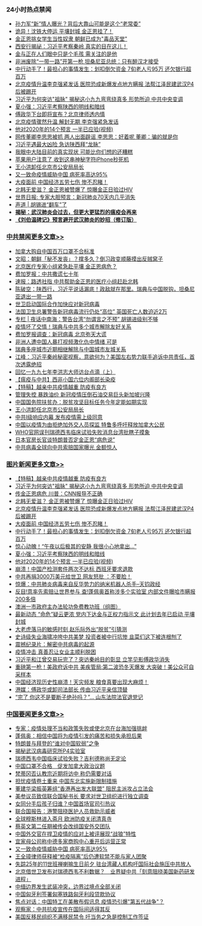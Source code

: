 <div class="catlist">
<h3>24小时热点禁闻</h3>
<ul>
<li><a href="https://github.com/fqnews/bnews/blob/master/cnnews/20200424/1318458.md">孙力军“新”情人曝光？背后大靠山可能是这个“老常委”</a></li>
<li><a href="https://github.com/fqnews/bnews/blob/master/worldnews/20200424/1318505.md">诡异！沈铁大停运 平壤封城 金正恩挂了！</a></li>
<li><a href="https://github.com/fqnews/bnews/blob/master/worldnews/20200424/1318392.md">金正恩挑女学生当性奴隶 朝鲜已成为&quot;毒品天堂&quot;</a></li>
<li><a href="https://github.com/fqnews/bnews/blob/master/cbnews/20200424/1318426.md">西安行揭祕：习近平考察秦岭 真实的目在这儿！</a></li>
<li><a href="https://github.com/fqnews/bnews/blob/master/cbnews/20200424/1318550.md">金与正在人们眼中只是个毛孩 需关注的是他</a></li>
<li><a href="https://github.com/fqnews/bnews/blob/master/cbnews/20200424/1318522.md">非洲废除“一带一路”开第一枪 坦桑尼亚总统：只有醉汉才接受</a></li>
<li><a href="https://github.com/fqnews/bnews/blob/master/topimagenews/20200424/1318549.md">中行动手了！最担心的事情发生：划扣倒欠资金 7旬老人亏95万 还欠银行超百万</a></li>
<li><a href="https://github.com/fqnews/bnews/blob/master/topimagenews/20200424/1318615.md">北京疫情升温李克强紧发话 医院恐成新爆发点地方瞒报 法帮江泽民建武汉P4后被踢开</a></li>
<li><a href="https://github.com/fqnews/bnews/blob/master/topimagenews/20200424/1318647.md">习近平为何突访&quot;祖脉&quot; 揭秘这小九九弯弯绕真多 形势所迫 中共中央变调</a></li>
<li><a href="https://github.com/fqnews/bnews/blob/master/topimagenews/20200424/1318515.md">夏小强：习近平考察陕西的明线和暗线</a></li>
<li><a href="https://github.com/fqnews/bnews/blob/master/cbnews/20200424/1318471.md">傅政华下台即将宣布？北京律师透内情</a></li>
<li><a href="https://github.com/fqnews/bnews/blob/master/cbnews/20200424/1318504.md">北京疫情骤然升温 解封无期 李克强紧急发话</a></li>
<li><a href="https://github.com/fqnews/bnews/blob/master/topimagenews/20200424/1318446.md">他对2020年的14个预言 一半已应验(视频)</a></li>
<li><a href="https://github.com/fqnews/bnews/blob/master/yule/20200424/1318676.md">网传董卿李思思被抓 两人出面辟谣 李思思：好着呢 董卿：骗的就是你</a></li>
<li><a href="https://github.com/fqnews/bnews/blob/master/cbnews/20200424/1318477.md">习近平遇最大凶险 急访陕西拜“龙脉”</a></li>
<li><a href="https://github.com/fqnews/bnews/blob/master/cnnews/20200424/1318450.md">我眼中大陆目前的真实现状 可能比你们想的还糟糕</a></li>
<li><a href="https://github.com/fqnews/bnews/blob/master/cnnews/20200424/1318553.md">苹果用户注意了 收到这串神秘字符iPhone秒死机</a></li>
<li><a href="https://github.com/fqnews/bnews/blob/master/cbnews/20200424/1318706.md">王小洪卸任北京市公安局局长</a></li>
<li><a href="https://github.com/fqnews/bnews/blob/master/headline/20200424/1318644.md">又一致命疫情威胁中国 病死率高达95%</a></li>
<li><a href="https://github.com/fqnews/bnews/blob/master/topimagenews/20200424/1318560.md">大疫面前 中国经济五劳七伤 惨不忍睹！</a></li>
<li><a href="https://github.com/fqnews/bnews/blob/master/topimagenews/20200424/1318621.md">北韩无爱滋？ 金正恩被赞爆了 惊曝金正日验过HIV</a></li>
<li><a href="https://github.com/fqnews/bnews/blob/master/baitai/20200425/1318784.md">世界日报: 专家大胆预言：新冠肺炎70天内几乎消失</a></li>
<li><a href="https://github.com/fqnews/bnews/blob/master/baitai/20200424/1318529.md">声道 &#124; 胡锡进“翻车”了</a></li>
<li><b><a href="https://github.com/fqnews/bnews/blob/master/comments/20200211/1275071.md" target="_blank">揭秘：武汉肺炎会过去，但更大更猛烈的瘟疫会再来</a></b></li>
<li><b><a href="https://github.com/fqnews/bnews/blob/master/comments/20200207/1272816.md" target="_blank">《刘伯温碑记》预言避开武汉肺炎的妙招（修订版）</a></b></li>
</ul>
</div>

<div class="catlist">
<h3><a href="https://github.com/fqnews/bnews/blob/master/cbnews/" target="_blank">中共禁闻</a><span><a href="https://github.com/fqnews/bnews/blob/master/cbnews/" target="_blank" rel="nofollow">更多文章>></a></span></h3>
<ul>
<li><a href="https://github.com/fqnews/bnews/blob/master/cbnews/20200425/1318944.md" target="_blank">加拿大购自中国百万口罩不合标准</a></li>
<li><a href="https://github.com/fqnews/bnews/blob/master/cbnews/20200425/1318937.md" target="_blank">文昭：朝鲜「秘不发丧」？撑多久？倒习政变顺藤摸出反贼窝子</a></li>
<li><a href="https://github.com/fqnews/bnews/blob/master/cbnews/20200425/1318935.md" target="_blank">北京医疗专家小组紧急赴平壤  金正恩病危？</a></li>
<li><a href="https://github.com/fqnews/bnews/blob/master/cbnews/20200425/1318919.md" target="_blank">费加罗报：中共撒谎七十年</a></li>
<li><a href="https://github.com/fqnews/bnews/blob/master/cbnews/20200425/1318917.md" target="_blank">速报：路透社指 中共帮助金正恩的医疗小组赶赴北韩</a></li>
<li><a href="https://github.com/fqnews/bnews/blob/master/cbnews/20200425/1318901.md" target="_blank">陈破空：陕西行，习近平说话漏底！政敌就在那里。瑞典与中国脱钩，坦桑尼亚退出一带一路</a></li>
<li><a href="https://github.com/fqnews/bnews/blob/master/cbnews/20200425/1318899.md" target="_blank">世卫启动国际合作加快应对新冠病毒</a></li>
<li><a href="https://github.com/fqnews/bnews/blob/master/cbnews/20200425/1318879.md" target="_blank">法国卫生总署警告新冠病毒流行仍处“高位” 英国死亡人数迫近2万</a></li>
<li><a href="https://github.com/fqnews/bnews/blob/master/cbnews/20200425/1318855.md" target="_blank">专栏 | 夜话中南海：警告台湾“勿谓言之不预”   胡锡进级别不够</a></li>
<li><a href="https://github.com/fqnews/bnews/blob/master/cbnews/20200425/1318851.md" target="_blank">疫情坏了交情！瑞典与中共多个城市解除友好关系</a></li>
<li><a href="https://github.com/fqnews/bnews/blob/master/cbnews/20200425/1318824.md" target="_blank">费加罗报调查：新冠病毒 北京弥天大谎</a></li>
<li><a href="https://github.com/fqnews/bnews/blob/master/cbnews/20200425/1318778.md" target="_blank">非洲人遭中国人暴打视频激化仇中情绪 可是</a></li>
<li><a href="https://github.com/fqnews/bnews/blob/master/cbnews/20200425/1318750.md" target="_blank">瑞典多座城市近期相继解除与中国城市友城关系</a></li>
<li><a href="https://github.com/fqnews/bnews/blob/master/cbnews/20200424/1318749.md" target="_blank">江峰：习近平秦岭秘密视察，意欲何为？美国左右势力联手追诉中共责任，首次透露绝招</a></li>
<li><a href="https://github.com/fqnews/bnews/blob/master/cbnews/20200424/1318557.md" target="_blank">回忆一九九七年李洪志大师访台点滴（上）</a></li>
<li><a href="https://github.com/fqnews/bnews/blob/master/cbnews/20200424/1318688.md" target="_blank">【瘟疫与中共】西非小国六位内阁部长染疫</a></li>
<li><a href="https://github.com/fqnews/bnews/blob/master/comments/20200424/1318689.md" target="_blank">【特稿】越亲中共疫情越重 防疫有良方</a></li>
<li><a href="https://github.com/fqnews/bnews/blob/master/cbnews/20200424/1318720.md" target="_blank">管理失控 暴跌油价 新冠疫情压倒石油交易巨头新加坡兴隆</a></li>
<li><a href="https://github.com/fqnews/bnews/blob/master/cbnews/20200424/1318719.md" target="_blank">中国国务院扶贫办：脱贫攻坚目标任务今年定能如期实现</a></li>
<li><a href="https://github.com/fqnews/bnews/blob/master/cbnews/20200424/1318706.md" target="_blank">王小洪卸任北京市公安局局长</a></li>
<li><a href="https://github.com/fqnews/bnews/blob/master/cbnews/20200424/1318701.md" target="_blank">中共Ⅰ级响应内幕 发布疫情需上级同意</a></li>
<li><a href="https://github.com/fqnews/bnews/blob/master/cbnews/20200424/1318690.md" target="_blank">中国以疫情为由拒绝加外交人员探监 特鲁多呼吁释放加拿大公民</a></li>
<li><a href="https://github.com/fqnews/bnews/blob/master/cbnews/20200424/1318626.md" target="_blank">WHO官网误刊瑞德西韦临床试验失败消息台湾批瞎子摸象</a></li>
<li><a href="https://github.com/fqnews/bnews/blob/master/cbnews/20200424/1318620.md" target="_blank">日本官房长官谈特朗普否定金正恩“病危说”</a></li>
<li><a href="https://github.com/fqnews/bnews/blob/master/cbnews/20200424/1318611.md" target="_blank">中共病毒全球向中共索赔国家曝光 金额惊人</a></li>

</ul>
</div>
<div class="catlist">
<h3><a href="https://github.com/fqnews/bnews/blob/master/topimagenews/" target="_blank">图片新闻</a><span><a href="https://github.com/fqnews/bnews/blob/master/topimagenews/" target="_blank" rel="nofollow">更多文章>></a></span></h3>
<ul>
<li><a href="https://github.com/fqnews/bnews/blob/master/comments/20200424/1318689.md" target="_blank">【特稿】越亲中共疫情越重 防疫有良方</a></li>
<li><a href="https://github.com/fqnews/bnews/blob/master/topimagenews/20200424/1318647.md" target="_blank">习近平为何突访&quot;祖脉&quot; 揭秘这小九九弯弯绕真多 形势所迫 中共中央变调</a></li>
<li><a href="https://github.com/fqnews/bnews/blob/master/topimagenews/20200424/1318627.md" target="_blank">传金正恩病危 川普：CNN报导不正确</a></li>
<li><a href="https://github.com/fqnews/bnews/blob/master/topimagenews/20200424/1318621.md" target="_blank">北韩无爱滋？ 金正恩被赞爆了 惊曝金正日验过HIV</a></li>
<li><a href="https://github.com/fqnews/bnews/blob/master/topimagenews/20200424/1318615.md" target="_blank">北京疫情升温李克强紧发话 医院恐成新爆发点地方瞒报 法帮江泽民建武汉P4后被踢开</a></li>
<li><a href="https://github.com/fqnews/bnews/blob/master/topimagenews/20200424/1318560.md" target="_blank">大疫面前 中国经济五劳七伤 惨不忍睹！</a></li>
<li><a href="https://github.com/fqnews/bnews/blob/master/topimagenews/20200424/1318549.md" target="_blank">中行动手了！最担心的事情发生：划扣倒欠资金 7旬老人亏95万 还欠银行超百万</a></li>
<li><a href="https://github.com/fqnews/bnews/blob/master/topimagenews/20200424/1318548.md" target="_blank">惊心动魄！“午夜以后极其的安静 我很小心地拿出…”</a></li>
<li><a href="https://github.com/fqnews/bnews/blob/master/topimagenews/20200424/1318515.md" target="_blank">夏小强：习近平考察陕西的明线和暗线</a></li>
<li><a href="https://github.com/fqnews/bnews/blob/master/topimagenews/20200424/1318446.md" target="_blank">他对2020年的14个预言 一半已应验(视频)</a></li>
<li><a href="https://github.com/fqnews/bnews/blob/master/topimagenews/20200424/1318425.md" target="_blank">崩溃！中国产检测套件两次不达标 西班牙要求退款</a></li>
<li><a href="https://github.com/fqnews/bnews/blob/master/topimagenews/20200424/1318340.md" target="_blank">中共再捐3000万美元给世卫 网友怒批 ：不要脸！</a></li>
<li><a href="https://github.com/fqnews/bnews/blob/master/comments/20200423/1317726.md" target="_blank">惊爆：中共肺炎病毒来自反华势力的纳米机器人杀手&#8211;天钧政经</a></li>
<li><a href="https://github.com/fqnews/bnews/blob/master/topimagenews/20200423/1318096.md" target="_blank">反目!意率先索赔让世界参与 查!蓬佩奥首称涉多个实验室 内部文件曝哈市瞒报200多倍</a></li>
<li><a href="https://github.com/fqnews/bnews/blob/master/comments/20200423/1317910.md" target="_blank">澳洲一市政府主办法轮功免费教功班（组图）</a></li>
<li><a href="https://github.com/fqnews/bnews/blob/master/topimagenews/20200423/1318017.md" target="_blank">最新动态 “命危”疑云更浓 党内下达金与正权力指示文 此计划去年已启动 平壤封城</a></li>
<li><a href="https://github.com/fqnews/bnews/blob/master/topimagenews/20200423/1317960.md" target="_blank">大老虎落马的敏感时刻 赵乐际外出“脱贫”引猜测</a></li>
<li><a href="https://github.com/fqnews/bnews/blob/master/topimagenews/20200423/1317933.md" target="_blank">史诗级失业海啸冲垮中共美梦 投资者被中行坑惨 韭菜们这下被连根刨了</a></li>
<li><a href="https://github.com/fqnews/bnews/blob/master/comments/20200423/1310987.md" target="_blank">震撼纪录片：解密中共病毒的起源</a></li>
<li><a href="https://github.com/fqnews/bnews/blob/master/comments/20200422/1317445.md" target="_blank">疫情冲击 真善忍让女业主顺利脱困</a></li>
<li><a href="https://github.com/fqnews/bnews/blob/master/topimagenews/20200422/1317402.md" target="_blank">习近平和江曾交易玩完了？突访秦岭目的彰显 立竿见影傅政华消失</a></li>
<li><a href="https://github.com/fqnews/bnews/blob/master/topimagenews/20200422/1317371.md" target="_blank">重磅第一枪！美政府诉中共 美疾管局:第二波恐冬天爆发 大突破！美公众可自采样本</a></li>
<li><a href="https://github.com/fqnews/bnews/blob/master/topimagenews/20200422/1317262.md" target="_blank">中国经济现历史性崩溃！天灾频发 粮食真要出现大麻烦！</a></li>
<li><a href="https://github.com/fqnews/bnews/blob/master/topimagenews/20200422/1317242.md" target="_blank">港媒：傅政华或卸司法部长 传由习近平亲信顶替</a></li>
<li><a href="https://github.com/fqnews/bnews/blob/master/topimagenews/20200422/1317203.md" target="_blank">“完了 你这不是要断子绝孙吗？”… 山东法院法官退党记</a></li>

</ul>
</div>
<div class="catlist">
<h3><a href="https://github.com/fqnews/bnews/blob/master/headline/" target="_blank">中国要闻</a><span><a href="https://github.com/fqnews/bnews/blob/master/headline/" target="_blank" rel="nofollow">更多文章>></a></span></h3>
<ul>
<li><a href="https://github.com/fqnews/bnews/blob/master/headline/20200425/1318959.md" target="_blank">专家：疫情处理不当和政策失败或使北京在台海加强挑衅</a></li>
<li><a href="https://github.com/fqnews/bnews/blob/master/headline/20200425/1318896.md" target="_blank">蓬佩奥：相信中国将为疫情引发的痛苦和损失承担后果</a></li>
<li><a href="https://github.com/fqnews/bnews/blob/master/headline/20200425/1318859.md" target="_blank">特朗普与拜登的“谁对中国软弱”之争</a></li>
<li><a href="https://github.com/fqnews/bnews/blob/master/headline/20200425/1318838.md" target="_blank">揭秘武汉病毒研究所P4实验室</a></li>
<li><a href="https://github.com/fqnews/bnews/blob/master/headline/20200425/1318837.md" target="_blank">瑞德西韦中国临床试验失败？吉利德称尚无定论</a></li>
<li><a href="https://github.com/fqnews/bnews/blob/master/headline/20200425/1318807.md" target="_blank">中国口罩不合格　促发加拿大政治议题</a></li>
<li><a href="https://github.com/fqnews/bnews/blob/master/headline/20200425/1318806.md" target="_blank">梵蒂冈否认教宗近期将访中 称仍需要对话</a></li>
<li><a href="https://github.com/fqnews/bnews/blob/master/headline/20200425/1318805.md" target="_blank">担忧疫情卷土重来 中国东北实施新限制措施</a></li>
<li><a href="https://github.com/fqnews/bnews/blob/master/headline/20200425/1318804.md" target="_blank">董建华梁振英筹组“香港再出发大联盟” 阻民主派攻占立法会</a></li>
<li><a href="https://github.com/fqnews/bnews/blob/master/headline/20200425/1318803.md" target="_blank">美参议员致信联合国秘书长 要求对世卫组织进行独立调查</a></li>
<li><a href="https://github.com/fqnews/bnews/blob/master/headline/20200425/1318795.md" target="_blank">女同分手后孩子归谁？中国首场官司引热议</a></li>
<li><a href="https://github.com/fqnews/bnews/blob/master/headline/20200425/1318786.md" target="_blank">联合国报告：港警阻挠医护人员救助示威者</a></li>
<li><a href="https://github.com/fqnews/bnews/blob/master/headline/20200425/1318767.md" target="_blank">全球穆斯林进入斋月    欧洲防疫关闭清真寺</a></li>
<li><a href="https://github.com/fqnews/bnews/blob/master/headline/20200425/1318766.md" target="_blank">蔡英文第二任期被传会改组国安外交团队</a></li>
<li><a href="https://github.com/fqnews/bnews/blob/master/headline/20200425/1318759.md" target="_blank">中国外交官在捍卫疫情的应对上被评展现“战狼”特性</a></li>
<li><a href="https://github.com/fqnews/bnews/blob/master/headline/20200425/1318758.md" target="_blank">宜家母公司称中德多家商购中心重开后运营正常</a></li>
<li><a href="https://github.com/fqnews/bnews/blob/master/headline/20200424/1318644.md" target="_blank">又一致命疫情威胁中国 病死率高达95%</a></li>
<li><a href="https://github.com/fqnews/bnews/blob/master/headline/20200424/1318721.md" target="_blank">王全璋律师获释被“检疫隔离”后仍遭软禁不能与家人团聚</a></li>
<li><a href="https://github.com/fqnews/bnews/blob/master/headline/20200424/1318703.md" target="_blank">失踪25年的11世班禅喇嘛生日前夕     驻台湾藏人机构吁国际社会施压中共放人</a></li>
<li><a href="https://github.com/fqnews/bnews/blob/master/headline/20200424/1318702.md" target="_blank">北京借世卫发布对瑞德西韦不利数据？　业界疑中共「刻意阻挠美国新药研发进程」</a></li>
<li><a href="https://github.com/fqnews/bnews/blob/master/headline/20200424/1318694.md" target="_blank">中缅边界发生武装冲突，边界过境点全部关闭</a></li>
<li><a href="https://github.com/fqnews/bnews/blob/master/headline/20200424/1318691.md" target="_blank">中国匈牙利签署匈塞铁路匈牙利段贷款协议</a></li>
<li><a href="https://github.com/fqnews/bnews/blob/master/headline/20200424/1318686.md" target="_blank">焦点对话：中国特工在美散布假讯息 疫情恐引爆&quot;第五代战争&quot;？</a></li>
<li><a href="https://github.com/fqnews/bnews/blob/master/headline/20200424/1318685.md" target="_blank">观察家：中共抗疫宣传在国际间适得其反</a></li>
<li><a href="https://github.com/fqnews/bnews/blob/master/headline/20200424/1318684.md" target="_blank">美国反移民组织不满移民禁令 吁当务之急是控制工作签证</a></li>

</ul>
</div>
